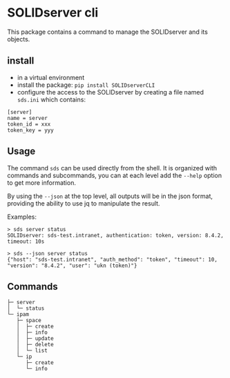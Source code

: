 # SOLIDserver cli

This package contains a command to manage the SOLIDserver and its objects.

## install

* in a virtual environment
* install the package: `pip install SOLIDserverCLI`
* configure the access to the SOLIDserver by creating a file named `sds.ini` which contains:

```text
[server]
name = server
token_id = xxx
token_key = yyy
```

## Usage

The command `sds` can be used directly from the shell. It is organized with commands and subcommands, you can at each level add the `--help` option to get more information.

By using the `--json` at the top level, all outputs will be in the json format, providing the ability to use jq to manipulate the result.

Examples:

```text
> sds server status
SOLIDserver: sds-test.intranet, authentication: token, version: 8.4.2, timeout: 10s

> sds --json server status
{"host": "sds-test.intranet", "auth_method": "token", "timeout": 10, "version": "8.4.2", "user": "ukn (token)"}
```

## Commands

```text
├─ server
│  └─ status
└─ ipam
   ├─ space
   │  ├─ create
   │  ├─ info
   │  ├─ update
   │  ├─ delete
   │  └─ list
   └─ ip   
      ├─ create
      └─ info
```